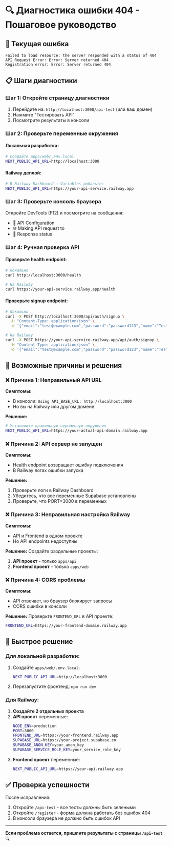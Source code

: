 # 🔍 Диагностика ошибки 404 - Пошаговое руководство

## 🚨 Текущая ошибка
```
Failed to load resource: the server responded with a status of 404
API Request Error: Error: Server returned 404
Registration error: Error: Server returned 404
```

## 📋 Шаги диагностики

### Шаг 1: Откройте страницу диагностики
1. Перейдите на: `http://localhost:3000/api-test` (или ваш домен)
2. Нажмите "Тестировать API"
3. Посмотрите результаты в консоли

### Шаг 2: Проверьте переменные окружения

#### Локальная разработка:
```bash
# Создайте apps/web/.env.local
NEXT_PUBLIC_API_URL=http://localhost:3000
```

#### Railway деплой:
```bash
# В Railway Dashboard → Variables добавьте:
NEXT_PUBLIC_API_URL=https://your-api-service.railway.app
```

### Шаг 3: Проверьте консоль браузера
Откройте DevTools (F12) и посмотрите на сообщения:
- 🔧 API Configuration
- 🌐 Making API request to
- 📡 Response status

### Шаг 4: Ручная проверка API

#### Проверьте health endpoint:
```bash
# Локально
curl http://localhost:3000/health

# На Railway
curl https://your-api-service.railway.app/health
```

#### Проверьте signup endpoint:
```bash
# Локально
curl -X POST http://localhost:3000/api/auth/signup \
  -H "Content-Type: application/json" \
  -d '{"email":"test@example.com","password":"password123","name":"Test","phone":"+7999123456"}'

# На Railway
curl -X POST https://your-api-service.railway.app/api/auth/signup \
  -H "Content-Type: application/json" \
  -d '{"email":"test@example.com","password":"password123","name":"Test","phone":"+7999123456"}'
```

## 🔧 Возможные причины и решения

### ❌ Причина 1: Неправильный API URL
**Симптомы:**
- В консоли: `Using API_BASE_URL: http://localhost:3000`
- Но вы на Railway или другом домене

**Решение:**
```bash
# Установите правильную переменную окружения
NEXT_PUBLIC_API_URL=https://your-actual-api-domain.railway.app
```

### ❌ Причина 2: API сервер не запущен
**Симптомы:**
- Health endpoint возвращает ошибку подключения
- В Railway логах ошибки запуска

**Решение:**
1. Проверьте логи в Railway Dashboard
2. Убедитесь, что все переменные Supabase установлены
3. Проверьте, что PORT=3000 в переменных

### ❌ Причина 3: Неправильная настройка Railway
**Симптомы:**
- API и Frontend в одном проекте
- Но API endpoints недоступны

**Решение:**
Создайте раздельные проекты:
1. **API проект** - только `apps/api`
2. **Frontend проект** - только `apps/web`

### ❌ Причина 4: CORS проблемы
**Симптомы:**
- API отвечает, но браузер блокирует запросы
- CORS ошибки в консоли

**Решение:**
Проверьте `FRONTEND_URL` в API проекте:
```bash
FRONTEND_URL=https://your-frontend-domain.railway.app
```

## 🎯 Быстрое решение

### Для локальной разработки:
1. Создайте `apps/web/.env.local`:
   ```bash
   NEXT_PUBLIC_API_URL=http://localhost:3000
   ```
2. Перезапустите фронтенд: `npm run dev`

### Для Railway:
1. **Создайте 2 отдельных проекта**
2. **API проект** переменные:
   ```bash
   NODE_ENV=production
   PORT=3000
   FRONTEND_URL=https://your-frontend.railway.app
   SUPABASE_URL=https://your-project.supabase.co
   SUPABASE_ANON_KEY=your_anon_key
   SUPABASE_SERVICE_ROLE_KEY=your_service_role_key
   ```
3. **Frontend проект** переменные:
   ```bash
   NEXT_PUBLIC_API_URL=https://your-api.railway.app
   ```

## ✅ Проверка успешности

После исправления:
1. Откройте `/api-test` - все тесты должны быть зелеными
2. Откройте `/register` - форма должна работать без ошибок 404
3. В консоли браузера не должно быть ошибок API

---

**Если проблема остается, пришлите результаты с страницы `/api-test`** 🔍